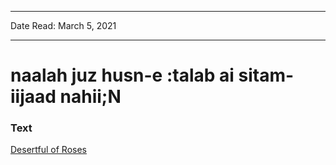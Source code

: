 
---

Date Read: March 5, 2021

---


# naalah juz husn-e :talab ai sitam-iijaad nahii;N


### Text

[Desertful of Roses](http://www.columbia.edu/itc/mealac/pritchett/00ghalib/101/index_101.html)

